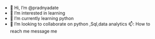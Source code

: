 - 👋 Hi, I’m @pradnyadate
- 👀 I’m interested in learning
- 🌱 I’m currently learning python
- 💞️ I’m looking to collaborate on python ,Sql,data analytics 
📫: How to reach me message me

<!---
pradnyadate/pradnyadate is a ✨ special ✨ repository because its `README.md` (this file) appears on your GitHub profile.
You can click the Preview link to take a look at your changes.
--->
